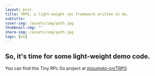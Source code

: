 ```yaml
---
layout: post
title: TRPG, a light-weight rpc framework written in Go.
subtitle: 
cover-img: /assets/img/path.jpg
thumbnail-img: ""
share-img: /assets/img/path.jpg
tags: [Go]
---
```


## So, it's time for some light-weight demo code.

You can find this Tiny RPc Go project at [mizumoto-cn/TRPG](https://github.com/mizumoto-cn/TRPG)

<!-- // cSpell:ignore TRPG mizumoto-->
